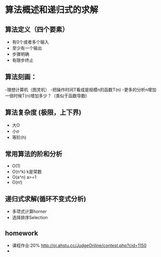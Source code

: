# 算法概述和递归式的求解 

## 算法定义（四个要素）
- 有0个或者多个输入
- 至少有一个输出
- 步骤明确
- 有限步终止

## 算法刻画：
-理想计算机（图灵机） 
-把操作时间T看成是规模n的函数T(n)
-更多的分析n增加一倍时候T(n)增加多少？（类似于函数导数)

## 算法复杂度 (极限，上下界)
- 大O
- 小o
- 等阶(h)

## 常用算法的阶和分析
- O(1)
- O(n^k) k是常数
- O(a^n) a>=1
- O(n!)

## 递归式求解(循环不变式分析)
- 多项式计算horner
- 选择排序Selection


## homework
- 课程作业:20% http://oj.ahstu.cc/JudgeOnline/contest.php?cid=1150
- 
